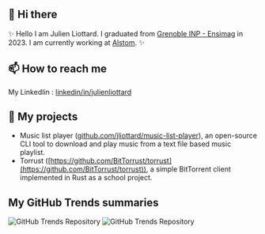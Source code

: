 ## 👋 Hi there
✨ Hello I am Julien Liottard. I graduated from [Grenoble INP - Ensimag](https://ensimag.grenoble-inp.fr/en) in 2023. I am currently working at [Alstom](https://www.alstom.com/). ✨

## 📫 How to reach me
My LinkedIin : [linkedin/in/julienliottard](https://www.linkedin.com/in/julienliottard/)

## 🔭 My projects
- Music list player ([github.com/jliottard/music-list-player](https://github.com/jliottard/music-list-player)), an open-source CLI tool to download and play music from a text file based music playlist.
- Torrust ([https://github.com/BitTorrust/torrust](https://github.com/BitTorrust/torrust)), a simple BitTorrent client implemented in Rust as a school project.

## My GitHub Trends summaries
![GitHub Trends Repository](https://api.githubtrends.io/user/svg/jliottard/repos?time_range=three_months&include_private=false&group=other&use_percent=true&loc_metric=added&theme=bright_lights)
![GitHub Trends Repository](https://api.githubtrends.io/user/svg/jliottard/langs?time_range=three_months&include_private=false&compact=false&use_percent=true&loc_metric=added&theme=bright_lights)
